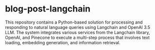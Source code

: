 # blog-post-langchain
This repository contains a Python-based solution for processing and responding to natural language queries using Langchain and OpenAI 3.5 LLM. The system integrates various services from the Langchain library, OpenAI, and Pinecone to execute a multi-step process that involves text loading, embedding generation, and information retrieval.
